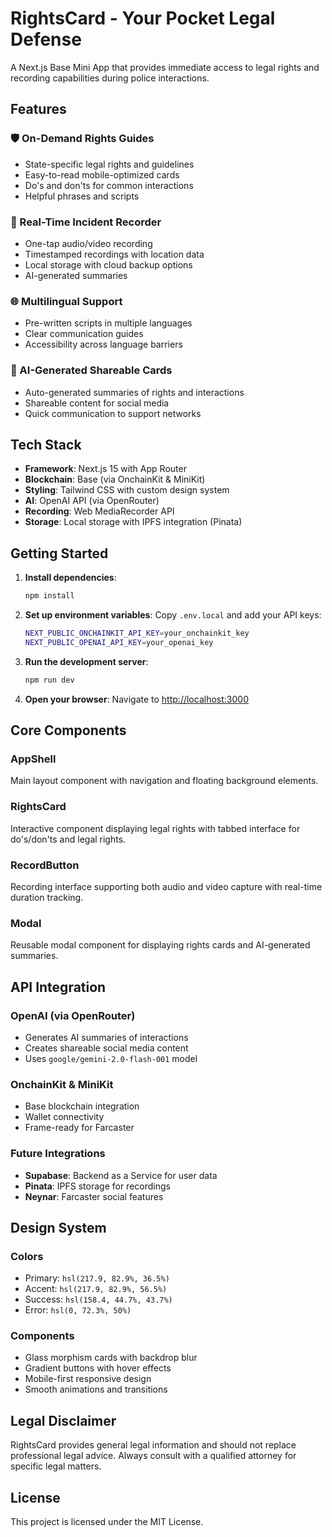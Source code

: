 # RightsCard - Your Pocket Legal Defense

A Next.js Base Mini App that provides immediate access to legal rights and recording capabilities during police interactions.

## Features

### 🛡️ On-Demand Rights Guides
- State-specific legal rights and guidelines
- Easy-to-read mobile-optimized cards
- Do's and don'ts for common interactions
- Helpful phrases and scripts

### 🎥 Real-Time Incident Recorder
- One-tap audio/video recording
- Timestamped recordings with location data
- Local storage with cloud backup options
- AI-generated summaries

### 🌐 Multilingual Support
- Pre-written scripts in multiple languages
- Clear communication guides
- Accessibility across language barriers

### 🤖 AI-Generated Shareable Cards
- Auto-generated summaries of rights and interactions
- Shareable content for social media
- Quick communication to support networks

## Tech Stack

- **Framework**: Next.js 15 with App Router
- **Blockchain**: Base (via OnchainKit & MiniKit)
- **Styling**: Tailwind CSS with custom design system
- **AI**: OpenAI API (via OpenRouter)
- **Recording**: Web MediaRecorder API
- **Storage**: Local storage with IPFS integration (Pinata)

## Getting Started

1. **Install dependencies**:
   ```bash
   npm install
   ```

2. **Set up environment variables**:
   Copy `.env.local` and add your API keys:
   ```bash
   NEXT_PUBLIC_ONCHAINKIT_API_KEY=your_onchainkit_key
   NEXT_PUBLIC_OPENAI_API_KEY=your_openai_key
   ```

3. **Run the development server**:
   ```bash
   npm run dev
   ```

4. **Open your browser**:
   Navigate to [http://localhost:3000](http://localhost:3000)

## Core Components

### AppShell
Main layout component with navigation and floating background elements.

### RightsCard
Interactive component displaying legal rights with tabbed interface for do's/don'ts and legal rights.

### RecordButton
Recording interface supporting both audio and video capture with real-time duration tracking.

### Modal
Reusable modal component for displaying rights cards and AI-generated summaries.

## API Integration

### OpenAI (via OpenRouter)
- Generates AI summaries of interactions
- Creates shareable social media content
- Uses `google/gemini-2.0-flash-001` model

### OnchainKit & MiniKit
- Base blockchain integration
- Wallet connectivity
- Frame-ready for Farcaster

### Future Integrations
- **Supabase**: Backend as a Service for user data
- **Pinata**: IPFS storage for recordings
- **Neynar**: Farcaster social features

## Design System

### Colors
- Primary: `hsl(217.9, 82.9%, 36.5%)`
- Accent: `hsl(217.9, 82.9%, 56.5%)`
- Success: `hsl(158.4, 44.7%, 43.7%)`
- Error: `hsl(0, 72.3%, 50%)`

### Components
- Glass morphism cards with backdrop blur
- Gradient buttons with hover effects
- Mobile-first responsive design
- Smooth animations and transitions

## Legal Disclaimer

RightsCard provides general legal information and should not replace professional legal advice. Always consult with a qualified attorney for specific legal matters.

## License

This project is licensed under the MIT License.
